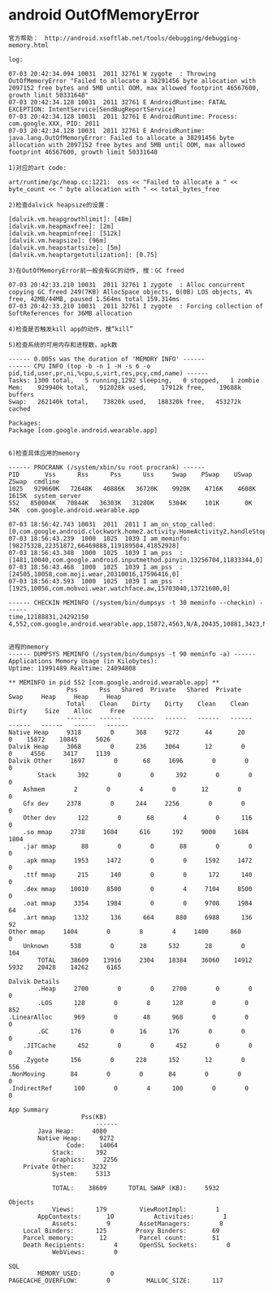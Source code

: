 # android OutOfMemoryError #

    官方帮助：　http://android.xsoftlab.net/tools/debugging/debugging-memory.html

    log:

    07-03 20:42:34.094 10031  2011 32761 W zygote  : Throwing OutOfMemoryError "Failed to allocate a 38291456 byte allocation with 2097152 free bytes and 5MB until OOM, max allowed footprint 46567600, growth limit 50331648"
    07-03 20:42:34.128 10031  2011 32761 E AndroidRuntime: FATAL EXCEPTION: IntentService[SendBugReportService]
    07-03 20:42:34.128 10031  2011 32761 E AndroidRuntime: Process: com.google.XXX, PID: 2011
    07-03 20:42:34.128 10031  2011 32761 E AndroidRuntime: java.lang.OutOfMemoryError: Failed to allocate a 38291456 byte allocation with 2097152 free bytes and 5MB until OOM, max allowed footprint 46567600, growth limit 50331648

    1)对应的art code:

    art/runtime/gc/heap.cc:1221:  oss << "Failed to allocate a " << byte_count << " byte allocation with " << total_bytes_free

    2)检查dalvick heapsize的设置：

    [dalvik.vm.heapgrowthlimit]: [48m]
    [dalvik.vm.heapmaxfree]: [2m]
    [dalvik.vm.heapminfree]: [512k]
    [dalvik.vm.heapsize]: [96m]
    [dalvik.vm.heapstartsize]: [5m]
    [dalvik.vm.heaptargetutilization]: [0.75]

    3)在OutOfMemoryError前一般会有GC的动作, 搜：GC freed

    07-03 20:42:33.210 10031  2011 32761 I zygote  : Alloc concurrent copying GC freed 249(7KB) AllocSpace objects, 0(0B) LOS objects, 4% free, 42MB/44MB, paused 1.564ms total 159.314ms
    07-03 20:42:33.210 10031  2011 32761 I zygote  : Forcing collection of SoftReferences for 36MB allocation

    4)检查是否触发kill app的动作，搜“kill”

    5)检查系统的可用内存和进程数，apk数
    
    ------ 0.005s was the duration of 'MEMORY INFO' ------
    ------ CPU INFO (top -b -n 1 -H -s 6 -o pid,tid,user,pr,ni,%cpu,s,virt,res,pcy,cmd,name) ------
    Tasks: 1300 total,   5 running,1292 sleeping,   0 stopped,   1 zombie
    Mem:    929940k total,   912028k used,    17912k free,    19688k buffers
    Swap:   262140k total,    73820k used,   188320k free,   453272k cached

    Packages:
    Package [com.google.android.wearable.app]


    6)检查具体应用的memory

    ------ PROCRANK (/system/xbin/su root procrank) ------
    PID       Vss      Rss      Pss      Uss     Swap    PSwap    USwap    ZSwap  cmdline
    1025   929660K   72648K   40886K   36720K    9920K    4716K    4608K    1615K  system_server
    552   850004K   70844K   36303K   31280K    5304K     101K       0K      34K  com.google.android.wearable.app

    07-03 18:56:42.743 10031  2011  2011 I am_on_stop_called: [0,com.google.android.clockwork.home2.activity.HomeActivity2,handleStopActivity]
    07-03 18:56:43.239  1000  1025  1039 I am_meminfo: [98275328,22351872,66469888,119189504,41852928]
    07-03 18:56:43.348  1000  1025  1039 I am_pss  : [1481,10040,com.google.android.inputmethod.pinyin,13256704,11833344,0]
    07-03 18:56:43.468  1000  1025  1039 I am_pss  : [24505,10058,com.moji.wear,20310016,17596416,0]
    07-03 18:56:43.593  1000  1025  1039 I am_pss  : [1925,10056,com.mobvoi.wear.watchface.aw,15703040,13721600,0]

    ------ CHECKIN MEMINFO (/system/bin/dumpsys -t 30 meminfo --checkin) ------
    time,12188831,24292150
    4,552,com.google.android.wearable.app,15872,4563,N/A,20435,10881,3423,N/A,14304,4990,1140,N/A,6130,93


    进程的memory
    ------ DUMPSYS MEMINFO (/system/bin/dumpsys -t 90 meminfo -a) ------
    Applications Memory Usage (in Kilobytes):
    Uptime: 11991489 Realtime: 24094808

    ** MEMINFO in pid 552 [com.google.android.wearable.app] **
                    Pss      Pss   Shared  Private   Shared  Private     Swap     Heap     Heap     Heap
                    Total    Clean    Dirty    Dirty    Clean    Clean    Dirty     Size    Alloc     Free
                    ------   ------   ------   ------   ------   ------   ------   ------   ------   ------
    Native Heap     9318        0      368     9272       44       20        0    15872    10845     5026
    Dalvik Heap     3068        0      236     3064       12        0        0     4556     3417     1139
    Dalvik Other     1697        0       68     1696        0        0        0                           
            Stack      392        0        0      392        0        0        0                           
        Ashmem        2        0        4        0       12        0        0                           
        Gfx dev     2378        0      244     2256        0        0        0                           
        Other dev      122        0       68        4        0      116        0                           
        .so mmap     2738     1684      616      192     9000     1684     1804                           
        .jar mmap       88        0        0       88        0        0        0                           
        .apk mmap     1953     1472        0        0     1592     1472        0                           
        .ttf mmap      215      140        0        0      172      140        0                           
        .dex mmap    10010     8500        0        4     7104     8500        0                           
        .oat mmap     3354     1984        0        0     9708     1984       64                           
        .art mmap     1332      136      664      880     6988      136       92                           
    Other mmap     1404        0        8        4     1400      860        0                           
        Unknown      538        0       28      532       28        0      104                           
            TOTAL    38609    13916     2304    18384    36060    14912     5932    20428    14262     6165
    
    Dalvik Details
            .Heap     2700        0        0     2700        0        0        0                           
            .LOS      128        0        8      128        0        0      852                           
    .LinearAlloc      969        0       48      968        0        0        0                           
            .GC      176        0       16      176        0        0        0                           
        .JITCache      452        0        0      452        0        0        0                           
        .Zygote      156        0      228      152       12        0      556                           
    .NonMoving       84        0        0       84        0        0        0                           
    .IndirectRef      100        0        4      100        0        0        0                           
    
    App Summary
                        Pss(KB)
                            ------
            Java Heap:     4080
            Native Heap:     9272
                    Code:    14064
                Stack:      392
                Graphics:     2256
        Private Other:     3232
                System:     5313
    
                TOTAL:    38609      TOTAL SWAP (KB):     5932
    
    Objects
                Views:      179         ViewRootImpl:        1
            AppContexts:       10           Activities:        1
                Assets:        9        AssetManagers:        8
        Local Binders:      125        Proxy Binders:       69
        Parcel memory:       12         Parcel count:       51
        Death Recipients:        4      OpenSSL Sockets:        0
                WebViews:        0
    
    SQL
            MEMORY_USED:        0
    PAGECACHE_OVERFLOW:        0          MALLOC_SIZE:      117
 
 